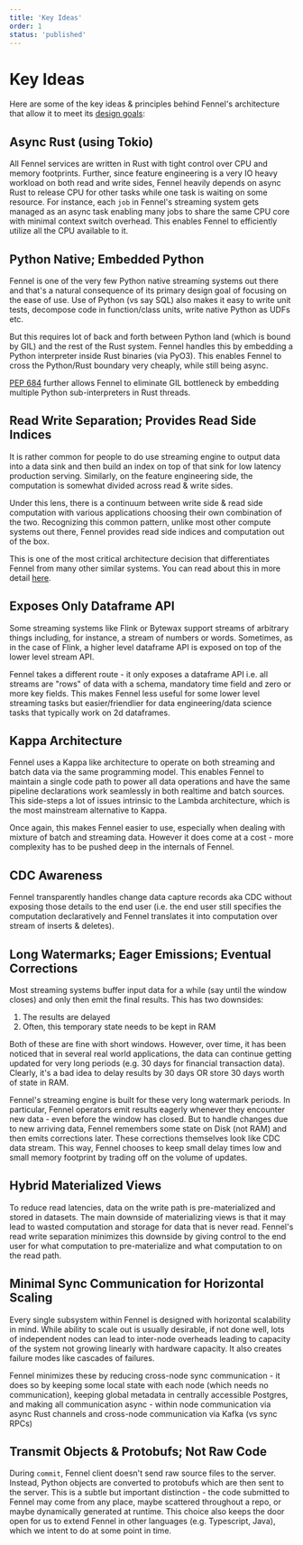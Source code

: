 ```yaml
---
title: 'Key Ideas'
order: 1
status: 'published'
---
```


# Key Ideas

Here are some of the key ideas & principles behind Fennel's architecture that
allow it to meet its [design goals](/):


## Async Rust (using Tokio)

All Fennel services are written in Rust with tight control over CPU and memory
footprints. Further, since feature engineering is a very IO heavy workload on
both read and write sides, Fennel heavily depends on async Rust to release CPU
for other tasks while one task is waiting on some resource. For instance, each
`job` in Fennel's streaming system gets managed as an async task enabling many
jobs to share the same CPU core with minimal context switch overhead. This
enables Fennel to efficiently utilize all the CPU available to it.


## Python Native; Embedded Python

Fennel is one of the very few Python native streaming systems out there and that's
a natural consequence of its primary design goal of focusing on the ease of use. 
Use of Python (vs say SQL) also makes it easy to write unit tests, decompose 
code in function/class units, write native Python as UDFs etc.

But this requires lot of back and forth between Python land (which is bound by 
GIL) and the rest of the Rust system.  Fennel handles this by embedding a Python 
interpreter inside Rust binaries (via PyO3). This enables Fennel to cross the 
Python/Rust boundary very cheaply, while still being async.  

[PEP 684](https://discuss.python.org/t/pep-684-a-per-interpreter-gil/19583)
further allows Fennel to eliminate GIL bottleneck by embedding multiple
Python sub-interpreters in Rust threads.


## Read Write Separation; Provides Read Side Indices

It is rather common for people to do use streaming engine to output data into a
data sink and then build an index on top of that sink for low latency production 
serving. Similarly, on the feature engineering side, the computation is somewhat
divided across read & write sides.

Under this lens, there is a continuum between write side & read side computation
with various applications choosing their own combination of the two. Recognizing 
this common pattern, unlike most other compute systems out there, Fennel provides 
read side indices and computation out of the box.

This is one of the most critical architecture decision that differentiates
Fennel from many other similar systems. You can read about this in more detail
[here](/architecture/read-write-separation).


## Exposes Only Dataframe API

Some streaming systems like Flink or Bytewax support streams of arbitrary things
including, for instance, a stream of numbers or words. Sometimes, as in the case
of Flink, a higher level dataframe API is exposed on top of the lower level stream
API.

Fennel takes a different route - it only exposes a dataframe API i.e. all 
streams are "rows" of data with a schema, mandatory time field and zero or more 
key fields. This makes Fennel less useful for some lower level streaming tasks
but easier/friendlier for data engineering/data science tasks that typically
work on 2d dataframes.


## Kappa Architecture

Fennel uses a Kappa like architecture to operate on both streaming and batch data
via the same programming model. This enables Fennel to maintain a single code 
path to power all data operations and have the same pipeline declarations work 
seamlessly in both realtime and batch sources. This side-steps a lot of issues 
intrinsic to the Lambda architecture, which is the most mainstream alternative 
to Kappa. 

Once again, this makes Fennel easier to use, especially when dealing
with mixture of batch and streaming data. However it does come at a cost - more 
complexity has to be pushed deep in the internals of Fennel.


## CDC Awareness

Fennel transparently handles change data capture records aka CDC without exposing
those details to the end user (i.e. the end user still specifies the computation
declaratively and Fennel translates it into computation over stream of inserts & 
deletes). 


## Long Watermarks; Eager Emissions; Eventual Corrections

Most streaming systems buffer input data for a while (say until the window 
closes) and only then emit the final results. This has two downsides:
1. The results are delayed
2. Often, this temporary state needs to be kept in RAM

Both of these are fine with short windows. However, over time, it has been
noticed that in several real world applications, the data can continue getting
updated for very long periods (e.g. 30 days for financial transaction data). 
Clearly, it's a bad idea to delay results by 30 days OR store 30 days worth of 
state in RAM.

Fennel's streaming engine is built for these very long watermark periods. In 
particular, Fennel operators emit results eagerly whenever they encounter new 
data - even before the window has closed. But to handle changes due to new 
arriving data, Fennel remembers some state on Disk (not RAM) and then emits
corrections later. These corrections themselves look like CDC data stream. This
way, Fennel chooses to keep small delay times low and small memory footprint by
trading off on the volume of updates.


## Hybrid Materialized Views

To reduce read latencies, data on the write path is pre-materialized and stored
in datasets. The main downside of materializing views is that it may lead to
wasted computation and storage for data that is never read. Fennel's read write
separation minimizes this downside by giving control to the end user for what
computation to pre-materialize and what computation to on the read path.


## Minimal Sync Communication for Horizontal Scaling

Every single subsystem within Fennel is designed with horizontal scalability in mind.
While ability to scale out is usually desirable, if not done well, lots of independent
nodes can lead to inter-node overheads leading to capacity of the system not growing
linearly with hardware capacity. It also creates failure modes like cascades of failures.

Fennel minimizes these by reducing cross-node sync communication - it does so by keeping
some local state with each node (which needs no communication), keeping global metadata
in centrally accessible Postgres, and making all communication async - within node
communication via async Rust channels and cross-node communication via Kafka (vs sync RPCs)


## Transmit Objects & Protobufs; Not Raw Code

During `commit`, Fennel client doesn't send raw source files to the server. Instead,
Python objects are converted to protobufs which are then sent to the server. 
This is a subtle but important distinction - the code submitted to Fennel may 
come from any place, maybe scattered throughout a repo, or maybe dynamically 
generated at runtime. This choice also keeps the door open for us to extend 
Fennel in other languages (e.g. Typescript, Java), which we intent to do at some
point in time.